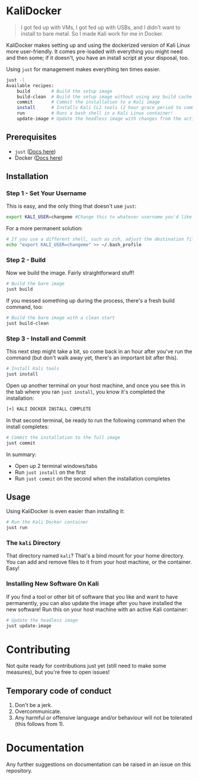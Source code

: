 # KaliDocker

> I got fed up with VMs, I got fed up with USBs, and I didn't want to install to bare metal. So I made Kali work for me in Docker.

KaliDocker makes setting up and using the dockerized version of Kali Linux more user-friendly. It comes pre-loaded with everything you might need and then some; if it doesn't, you have an install script at your disposal, too.

Using `just` for management makes everything ten times easier.

```bash
just -l
Available recipes:
    build        # Build the setup image
    build-clean  # Build the setup image without using any build cache
    commit       # Commit the installation to a Kali image
    install      # Installs Kali CLI tools (2 hour grace period to commit)
    run          # Runs a bash shell in a Kali Linux container!
    update-image # Update the headless image with changes from the active container
```

## Prerequisites

- `just` ([Docs here](https://github.com/casey/just))
- Docker ([Docs here](https://docs.docker.com/engine/install/))

## Installation

### Step 1 - Set Your Username

This is easy, and the only thing that doesn't use `just`:
```bash
export KALI_USER=changeme #Change this to whatever username you'd like
```

For a more permanent solution:

```bash
# If you use a different shell, such as zsh, adjust the destination file accordingly
echo "export KALI_USER=changeme" >> ~/.bash_profile
```

### Step 2 - Build

Now we build the image. Fairly straightforward stuff!

```bash
# Build the bare image
just build
```

If you messed something up during the process, there's a fresh build command, too:

```bash
# Build the bare image with a clean start
just build-clean
```

### Step 3 - Install and Commit

This next step might take a bit, so come back in an hour after you've run the command (but don't walk away yet, there's an important bit after this).

```bash
# Install Kali tools
just install
```

Open up another terminal on your host machine, and once you see this in the tab where you ran `just install`, you know it's completed the installation:

```bash
[+] KALI DOCKER INSTALL COMPLETE
```

In that second terminal, be ready to run the following command when the install completes:

```bash
# Commit the installation to the full image
just commit
```

In summary:
- Open up 2 terminal windows/tabs
- Run `just install` on the first
- Run `just commit` on the second when the installation completes

## Usage
Using KaliDocker is even easier than installing it: 

```bash
# Run the Kali Docker container
just run
```

### The `kali` Directory
That directory named `kali`? That's a bind mount for your home directory. You can add and remove files to it from your host machine, or the container. Easy!

### Installing New Software On Kali
If you find a tool or other bit of software that you like and want to have permanently, you can also update the image after you have installed the new software! Run this on your host machine with an active Kali container:

```bash
# Update the headless image
just update-image
```

# Contributing

Not quite ready for contributions just yet (still need to make some measures), but you're free to open issues!

## Temporary code of conduct
1. Don't be a jerk.
2. Overcommunicate.
3. Any harmful or offensive language and/or behaviour will not be tolerated (this follows from 1).

# Documentation
Any further suggestions on documentation can be raised in an issue on this repository.